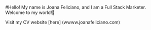 #Hello! My name is Joana Feliciano, and I am a Full Stack Marketer.
Welcome to my world!👋

Visit my CV website [here] (wwww.joanafeliciano.com)
